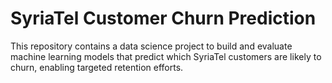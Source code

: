 # SyriaTel Customer Churn Prediction
This repository contains a data science project to build and evaluate machine learning models that predict which SyriaTel customers are likely to churn, enabling targeted retention efforts.


